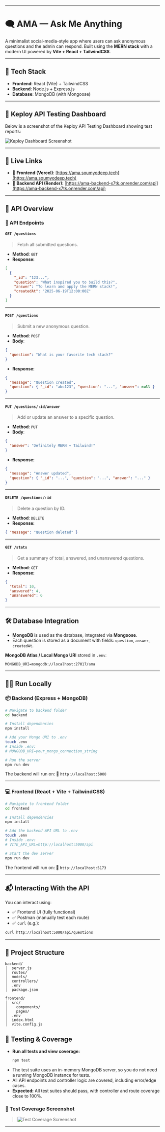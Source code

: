 
---

# 🗨️ AMA — Ask Me Anything

A minimalist social-media-style app where users can ask anonymous questions and the admin can respond. Built using the **MERN stack** with a modern UI powered by **Vite + React + TailwindCSS**.

---

## 🚀 Tech Stack

- **Frontend**: React (Vite) + TailwindCSS
- **Backend**: Node.js + Express.js
- **Database**: MongoDB (with Mongoose)

---

## 🧪 Keploy API Testing Dashboard

Below is a screenshot of the Keploy API Testing Dashboard showing test reports:

![Keploy Dashboard Screenshot](docs/keploy-dashboard-screenshot.png)

---

## 🔗 Live Links

- 🔹 **Frontend (Vercel)**: [https://ama.soumyodeep.tech](https://ama.soumyodeep.tech)
- 🔹 **Backend API (Render)**: [https://ama-backend-x7tk.onrender.com/api](https://ama-backend-x7tk.onrender.com/api)

---

## 🧠 API Overview


### 📌 API Endpoints

#### `GET /questions`
> Fetch all submitted questions.

- **Method**: `GET`
- **Response**:
```json
[
  {
    "_id": "123...",
    "question": "What inspired you to build this?",
    "answer": "To learn and apply the MERN stack!",
    "createdAt": "2025-06-19T12:00:00Z"
  }
]
````

---

#### `POST /questions`

> Submit a new anonymous question.

* **Method**: `POST`
* **Body**:

```json
{
  "question": "What is your favorite tech stack?"
}
```

* **Response**:

```json
{
  "message": "Question created",
  "question": { "_id": "abc123", "question": "...", "answer": null }
}
```

---

#### `PUT /questions/:id/answer`

> Add or update an answer to a specific question.

* **Method**: `PUT`
* **Body**:

```json
{
  "answer": "Definitely MERN + Tailwind!"
}
```

* **Response**:

```json
{
  "message": "Answer updated",
  "question": { "_id": "...", "question": "...", "answer": "..." }
}
```

---

#### `DELETE /questions/:id`

> Delete a question by ID.

* **Method**: `DELETE`
* **Response**:

```json
{ "message": "Question deleted" }
```

---

#### `GET /stats`

> Get a summary of total, answered, and unanswered questions.

* **Method**: `GET`
* **Response**:

```json
{
  "total": 10,
  "answered": 4,
  "unanswered": 6
}
```

---

## 🛠️ Database Integration

* **MongoDB** is used as the database, integrated via **Mongoose**.
* Each question is stored as a document with fields:
  `question`, `answer`, `createdAt`.

**MongoDB Atlas / Local Mongo URI** stored in `.env`:

```env
MONGODB_URI=mongodb://localhost:27017/ama
```

---

## 🧑‍💻 Run Locally

### 📦 Backend (Express + MongoDB)

```bash
# Navigate to backend folder
cd backend

# Install dependencies
npm install

# Add your Mongo URI to .env
touch .env
# Inside .env:
# MONGODB_URI=your_mongo_connection_string

# Run the server
npm run dev
```

The backend will run on:
📍 `http://localhost:5000`

---

### 💻 Frontend (React + Vite + TailwindCSS)

```bash
# Navigate to frontend folder
cd frontend

# Install dependencies
npm install

# Add the backend API URL to .env
touch .env
# Inside .env:
# VITE_API_URL=http://localhost:5000/api

# Start the dev server
npm run dev
```

The frontend will run on:
📍 `http://localhost:5173`

---

## 📬 Interacting With the API

You can interact using:

* ✅ Frontend UI (fully functional)
* ✅ Postman (manually test each route)
* ✅ `curl` (e.g.):

```bash
curl http://localhost:5000/api/questions
```

---

## 📂 Project Structure

```
backend/
│  server.js
│  routes/
│  models/
│  controllers/
│  .env
│  package.json

frontend/
│  src/
│    components/
│    pages/
│  .env
│  index.html
│  vite.config.js
```

## 🧪 Testing & Coverage

- **Run all tests and view coverage:**
  ```bash
  npm test
  ```
- The test suite uses an in-memory MongoDB server, so you do not need a running MongoDB instance for tests.
- All API endpoints and controller logic are covered, including error/edge cases.
- **Expected:** All test suites should pass, with controller and route coverage close to 100%.

### 📸 Test Coverage Screenshot

>
> ![Test Coverage Screenshot](https://github.com/user-attachments/assets/55eaadd2-c61d-41c4-a5e5-1dfce67cb84e)

---
